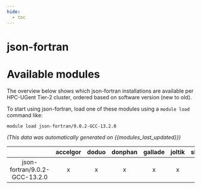 ```yaml
---
hide:
  - toc
---
```


json-fortran
============

# Available modules


The overview below shows which json-fortran installations are available per HPC-UGent Tier-2 cluster, ordered based on software version (new to old).

To start using json-fortran, load one of these modules using a `module load` command like:

```shell
module load json-fortran/9.0.2-GCC-13.2.0
```

*(This data was automatically generated on {{modules_last_updated}})*  

| |accelgor|doduo|donphan|gallade|joltik|shinx|skitty|
| :---: | :---: | :---: | :---: | :---: | :---: | :---: | :---: |
|json-fortran/9.0.2-GCC-13.2.0|x|x|x|x|x|x|x|
